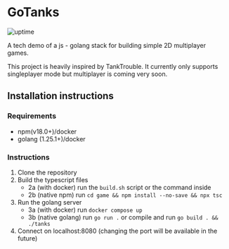 # GoTanks

![uptime](https://shokuin.vlastas.cc/api/badge/1/status)

A tech demo of a js - golang stack for building simple 2D multiplayer games.

This project is heavily inspired by TankTrouble. It currently only supports singleplayer mode but multiplayer is coming very soon.

## Installation instructions

### Requirements

- npm(v18.0+)/docker
- golang (1.25.1+)/docker

### Instructions

1. Clone the repository
2. Build the typescript files
   - 2a (with docker) run the `build.sh` script or the command inside
   - 2b (native npm) run `cd game && npm install --no-save && npx tsc`
3. Run the golang server
   - 3a (with docker) run `docker compose up`
   - 3b (native golang) run `go run .` or compile and run `go build . && ./tanks`
4. Connect on localhost:8080 (changing the port will be available in the future)
